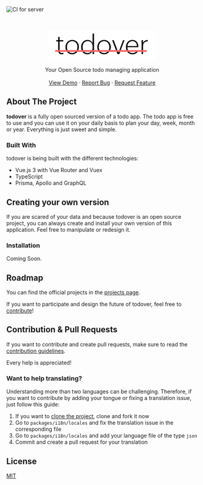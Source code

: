 ![CI for server](https://github.com/florianwoelki/todover/actions/workflows/server.yml/badge.svg)

<br />
<p align="center">
  <a href="">
    <img src="assets/logo.png" alt="Logo" height="80">
  </a>

  <p align="center">
    Your Open Source todo managing application
    <br />
    <br />
    <a href="#">View Demo</a>
    ·
    <a href="https://github.com/FlorianWoelki/todover/issues/new?assignees=&labels=bug&template=bug_report.md&title=">Report Bug</a>
    ·
    <a href="https://github.com/FlorianWoelki/todover/issues/new?assignees=&labels=enhancement%2C+idea&template=feature_request.md&title=">Request Feature</a>
  </p>
</p>

## About The Project

**todover** is a fully open sourced version of a todo app. The todo app is free to use and you can use it on your daily basis to plan your day, week, month or year. Everything is just sweet and simple.

### Built With

todover is being built with the different technologies:
* Vue.js 3 with Vue Router and Vuex
* TypeScript
* Prisma, Apollo and GraphQL

## Creating your own version

If you are scared of your data and because todover is an open source project, you can always create and install your own version of this application. Feel free to manipulate or redesign it.

### Installation

Coming Soon.

## Roadmap

You can find the official projects in the [projects page](https://github.com/FlorianWoelki/todover/projects).

If you want to participate and design the future of todover, feel free to [contribute](https://github.com/FlorianWoelki/todover/blob/main/.github/CONTRIBUTING.md)!

## Contribution & Pull Requests

If you want to contribute and create pull requests, make sure to read the [contribution guidelines](https://github.com/FlorianWoelki/todover/blob/main/.github/CONTRIBUTING.md).

Every help is appreciated!

### Want to help translating?

Understanding more than two languages can be challenging. Therefore, if you want to contribute by adding your tongue or fixing a translation issue, just follow this guide:

1. If you want to [clone the project](https://github.com/FlorianWoelki/todover/blob/main/.github/CONTRIBUTING.md), clone and fork it now
  1. Go to `packages/i18n/locales` and fix the translation issue in the corresponding file 
  2. Go to `packages/i18n/locales` and add your language file of the type `json`
3. Commit and create a pull request for your translation

## License

[MIT](https://opensource.org/licenses/MIT)

